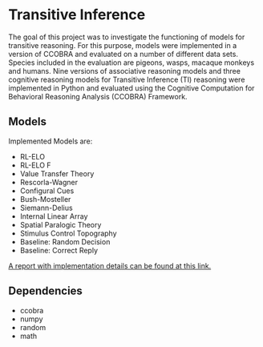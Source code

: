 # Transitive Inference

The goal of this project was to investigate the functioning of models for transitive reasoning. For this purpose, models were implemented in a version of
CCOBRA and evaluated on a number of different data sets. Species included
in the evaluation are pigeons, wasps, macaque monkeys and humans. 
Nine versions of associative reasoning models and three cognitive reasoning models for Transitive Inference (TI) reasoning were implemented in Python and
evaluated using the Cognitive Computation for Behavioral Reasoning Analysis
(CCOBRA) Framework.

## Models
Implemented Models are:
- RL-ELO
- RL-ELO F
- Value Transfer Theory
- Rescorla-Wagner
- Configural Cues
- Bush-Mosteller
- Siemann-Delius
- Internal Linear Array
- Spatial Paralogic Theory
- Stimulus Control Topography
- Baseline: Random Decision
- Baseline: Correct Reply


[A report with implementation details can be found at this link. ](https://github.com/borukhd/TransiveInference2020/blob/master/Bericht_Bachelorprojekt_Transitive_Inferenz.pdf".)

## Dependencies
- ccobra
- numpy
- random
- math
